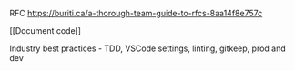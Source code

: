 RFC
https://buriti.ca/a-thorough-team-guide-to-rfcs-8aa14f8e757c

[[Document code]]

Industry best practices - TDD, VSCode settings, linting, gitkeep, prod and dev